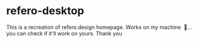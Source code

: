 # refero-desktop
This is a recreation of refero.design homepage. Works on my machine  🤪... you can check if it'll work on yours. Thank you
